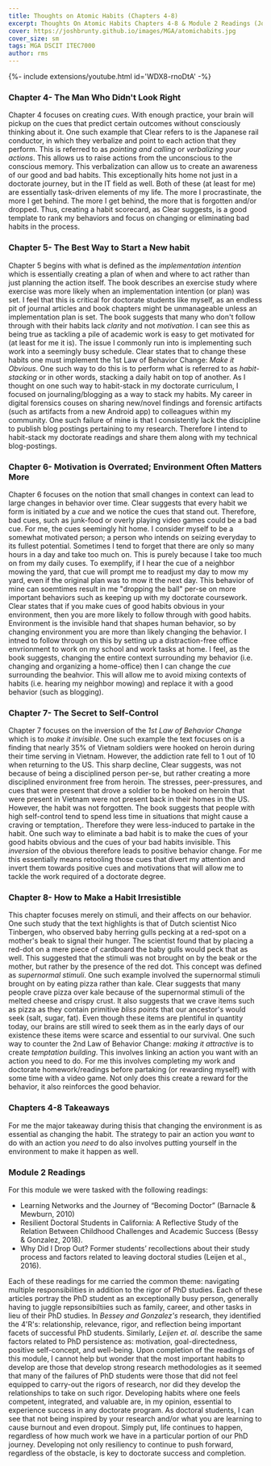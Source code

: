 ```yaml
---
title: Thoughts on Atomic Habits (Chapters 4-8)
excerpt: Thoughts On Atomic Habits Chapters 4-8 & Module 2 Readings (Journal Entry 2)
cover: https://joshbrunty.github.io/images/MGA/atomichabits.jpg
cover_size: sm
tags: MGA DSCIT ITEC7000
author: rms
---
```


<div>{%- include extensions/youtube.html id='WDX8-rnoDtA' -%}</div>

### Chapter 4- The Man Who Didn't Look Right
Chapter 4 focuses on creating *cues*. With enough practice, your brain will pickup on the cues that predict certain outcomes without consciously thinking about it. One such example that Clear refers to is the Japanese rail conductor, in which they verbalize and point to each action that they perform. This is referred to as *pointing and calling* or *verbalizing your actions*. This allows us to raise actions from the unconscious to the conscious memory. This verbalization can allow us to create an awareness of our good and bad habits. This exceptionally hits home not just in a doctorate journey, but in the IT field as well. Both of these (at least for me) are essentially task-driven elements of my life. The more I procrastinate, the more I get behind. The more I get behind, the more that is forgotten and/or dropped. Thus, creating a habit scorecard, as Clear suggests, is a good template to rank my behaviors and focus on changing or eliminating bad habits in the process. 

### Chapter 5- The Best Way to Start a New habit
Chapter 5 begins with what is defined as the *implementation intention* which is essentially creating a plan of when and where to act rather than just planning the action itself. The book describes an exercise study where exercise was more likely when an implementation intention (or plan) was set. I feel that this is critical for doctorate students like myself, as an endless pit of journal articles and book chapters might be unmanageable unless an implementation plan is set. The book suggests that many who don't follow through with their habits lack *clarity* and not *motivation*. I can see this as being true as tackling a pile of academic work is easy to get motivated for (at least for me it is). The issue I commonly run into is implementing such work into a seemingly busy schedule. Clear states that to change these habits one must implement the 1st Law of Behavior Change: *Make it Obvious*. One such way to do this is to perform what is referred to as *habit-stacking* or in other words, stacking a daily habit on top of another. As I thought on one such way to habit-stack in my doctorate curriculum, I focused on journaling/blogging as a way to stack my habits. My career in digital forensics couses on sharing new/novel findings and forensic artifacts (such as artifacts from a new Android app) to colleagues within my community. One such failure of mine is that I consistently lack the discipline to publish blog postings pertaining to my research. Therefore I intend to habit-stack my doctorate readings and share them along with my technical blog-postings.

### Chapter 6- Motivation is Overrated; Environment Often Matters More
Chapter 6 focuses on the notion that small changes in context can lead to large changes in behavior over time. Clear suggests that every habit we form is initiated by a *cue* and we notice the cues that stand out. Therefore, bad cues, such as junk-food or overly playing video games could be a bad cue. For me, the cues seemingly hit home. I consider myself to be a somewhat motivated person; a person who intends on seizing everyday to its fullest potential. Sometimes I tend to forget that there are only so many hours in a day and take too much on. This is purely because I take too much on from my daily cuses. To exemplify, if I hear the cue of a neighbor mowing the yard, that cue will prompt me to readjust my day to mow my yard, even if the original plan was to mow it the next day. This behavior of mine can soemtimes result in me "dropping the ball" per-se on more important behaviors such as keeping up with my doctorate coursework. Clear states that if you make cues of good habits obvious in your environment, then you are more likely to follow through with good habits. Environment is the invisible hand that shapes human behavior, so by changing environment you are more than likely changing the behavior. I intned to follow through on this by setting up a distraction-free office envrionment to work on my school and work tasks at home. I feel, as the book suggests, changing the entire context surrounding my behavior (i.e. changing and organizing a home-office) then I can change the *cue* surrounding the beahvior. This will allow me to avoid mixing contexts of habits (i.e. hearing my neighbor mowing) and replace it with a good behavior (such as blogging).

### Chapter 7- The Secret to Self-Control

Chapter 7 focuses on the inversion of the *1st Law of Behavior Change* which is to *make it invisible*. One such example the text focuses on is a finding that nearly 35% of Vietnam soldiers were hooked on heroin during their time serving in Vietnam. However, the addiction rate fell to 1 out of 10 when returning to the US. This sharp decline, Clear suggests, was not because of being a disciplined person per-se, but rather creating a more disciplined environment free from heroin. The stresses, peer-pressures, and cues that were present that drove a soldier to be hooked on heroin that were present in Vietnam were not present back in their homes in the US. However, the habit was not forgotten. The book  suggests that people with high self-control tend to spend less time in situations that might cause a craving or temptation,. Therefore they were less-induced to partake in the habit. One such way to eliminate a bad habit is to make the cues of your good habits obvious and the cues of your bad habits invisible. This *inversion* of the obvious therefore leads to positive behavior change. For me this essentially means retooling those cues that divert my attention and invert them towards positive cues and motivations that will allow me to tackle the work required of a doctorate degree.

### Chapter 8- How to Make a Habit Irresistible 

This chapter focuses merely on stimuli, and their affects on our behavior. One such study that the text highlights is that of Dutch scientist Nico Tinbergen, who observed baby herring gulls pecking at a red-spot on a mother's beak to signal their hunger. The scientist found that by placing a red-dot on a mere piece of cardboard the baby gulls would peck that as well. This suggested that the stimuli was not brought on by the beak or the mother, but rather by the presence of the red dot. This concept was defined as *supernormal stimuli*. One such example involved the supernormal stimuli brought on by eating pizza rather than kale. Clear suggests that many people crave pizza over kale because of the supernormal stimuli of the melted cheese and crispy crust. It also suggests that we crave items such as pizza as they contain primitive *bliss points* that our ancestor's would seek (salt, sugar, fat). Even though these items are plentiful in quantity today, our brains are still wired to seek them as in the early days of our existence these items were scarce and essential to our survival. One such way to counter the 2nd Law of Behavior Change: *making it attractive* is to create *temptation building*. This involves linking an action you want with an action you need to do. For me this involves completing my work and doctorate homework/readings before partaking (or rewarding myself) with some time with a video game. Not only does this create a reward for the behavior, it also reinforces the good behavior.

### Chapters 4-8 Takeaways 
For me the major takeaway during thisis that changing the environment is as essential as changing the habit. The strategy to pair an action you *want* to do with an action you *need* to do also involves putting yourself in the environment to make it happen as well.

### Module 2 Readings

For this module we were tasked with the following readings:

* Learning Networks and the Journey of “Becoming Doctor” (Barnacle & Mewburn, 2010)    
* Resilient Doctoral Students in California: A Reflective Study of the Relation Between Childhood Challenges and Academic Success (Bessy & Gonzalez, 2018). 
* Why Did I Drop Out? Former students’ recollections about their study process and factors related to leaving doctoral studies (Leijen et al., 2016).

Each of these readings for me carried the common theme: navigating multiple responsibilities in addition to the rigor of PhD studies. Each of these articles portray the PhD student as an exceptionally busy person, generally having to juggle repsonsibiltiies such as family, career, and other tasks in lieu of their PhD studies. In *Bessey and Gonzalez's* research, they identified the 4'R's: relationship, relevance, rigor, and reflection being important facets of successful PhD students. Similarly, *Leijen et. al.* describe the same factors related to PhD persistence as: motivation, goal-directedness, positive self-concept, and well-being. Upon completion of the readings of this module, I cannot help but wonder that the most important habits to develop are those that develop strong research methodologies as it seemed that many of the failures of PhD students were those that did not feel equipped to carry-out the rigors of research, nor did they develop the relationships to take on such rigor. Developing habits where one feels competent, integrated, and valuable are, in my opinion, essential to experience success in any doctorate program. As doctoral students, I can see that not being inspired by your research and/or what you are learning to cause burnout and even dropout. Simply put, life continues to happen, regardless of how much work we have in a particular portion of our PhD journey. Developing not only resiliency to continue to push forward, regardless of the obstacle, is key to doctorate success and completion.

